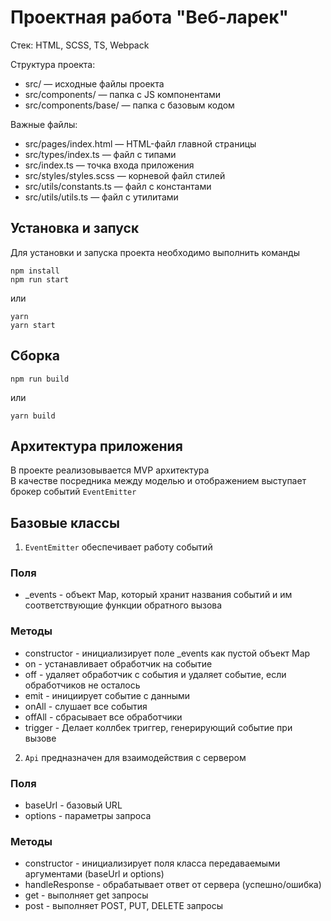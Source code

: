 # Проектная работа "Веб-ларек"

Стек: HTML, SCSS, TS, Webpack

Структура проекта:
- src/ — исходные файлы проекта
- src/components/ — папка с JS компонентами
- src/components/base/ — папка с базовым кодом

Важные файлы:
- src/pages/index.html — HTML-файл главной страницы
- src/types/index.ts — файл с типами
- src/index.ts — точка входа приложения
- src/styles/styles.scss — корневой файл стилей
- src/utils/constants.ts — файл с константами
- src/utils/utils.ts — файл с утилитами

## Установка и запуск
Для установки и запуска проекта необходимо выполнить команды

```
npm install
npm run start
```

или

```
yarn
yarn start
```
## Сборка

```
npm run build
```

или

```
yarn build
```
## Архитектура приложения
В проекте реализовывается MVP архитектура  
В качестве посредника между моделью и отображением выступает брокер событий `EventEmitter`  

## Базовые классы
1. `EventEmitter` обеспечивает работу событий  
### Поля
* _events - объект Map, который хранит названия событий и им соответствующие функции обратного вызова  
### Методы
* constructor - инициализирует поле _events как пустой объект Map
* on - устанавливает обработчик на событие
* off - удаляет обработчик с события и удаляет событие, если обработчиков не осталось
* emit - инициирует событие с данными
* onAll - слушает все события
* offAll - сбрасывает все обработчики
* trigger - Делает коллбек триггер, генерирующий событие при вызове  
2. `Api` предназначен для взаимодействия с сервером
### Поля
* baseUrl - базовый URL
* options - параметры запроса
### Методы
* constructor - инициализирует поля класса передаваемыми аргументами (baseUrl и options)
* handleResponse - обрабатывает ответ от сервера (успешно/ошибка)
* get - выполняет get запросы
* post - выполняет POST, PUT, DELETE запросы  



